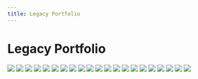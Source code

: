 ```yaml
---
title: Legacy Portfolio
---
```


# Legacy Portfolio

![](./images/1.jpg)
![](./images/2.jpg)
![](./images/3.jpg)
![](./images/4.jpg)
![](./images/5.jpg)
![](./images/6.jpg)
![](./images/7.jpg)
![](./images/8.png)
![](./images/9.jpg)
![](./images/10.png)
![](./images/11.jpg)
![](./images/12.jpg)
![](./images/13.jpg)
![](./images/14.jpg)
![](./images/15.jpg)
![](./images/16.jpg)
![](./images/17.png)
![](./images/18.png)
![](./images/19.jpg)
![](./images/20.jpg)
![](./images/21.jpg)

